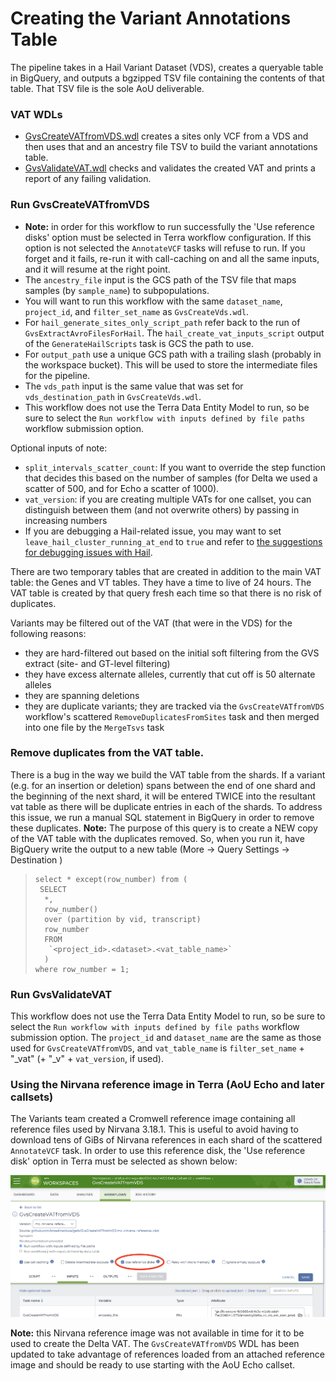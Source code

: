 # Creating the Variant Annotations Table

The pipeline takes in a Hail Variant Dataset (VDS), creates a queryable table in BigQuery, and outputs a bgzipped TSV file containing the contents of that table. That TSV file is the sole AoU deliverable.


### VAT WDLs

- [GvsCreateVATfromVDS.wdl](/scripts/variantstore/wdl/GvsCreateVATfromVDS.wdl) creates a sites only VCF from a VDS and then uses that and an ancestry file TSV to build the variant annotations table.
- [GvsValidateVAT.wdl](/scripts/variantstore/variant_annotations_table/GvsValidateVAT.wdl) checks and validates the created VAT and prints a report of any failing validation.

### Run GvsCreateVATfromVDS

- **Note:** in order for this workflow to run successfully the 'Use reference disks' option must be selected in Terra workflow
configuration. If this option is not selected the `AnnotateVCF` tasks will refuse to run. If you forget and it fails, re-run it with call-caching on and all the same inputs, and it will resume at the right point.
- The `ancestry_file` input is the GCS path of the TSV file that maps samples (by `sample_name`) to subpopulations.
- You will want to run this workflow with the same `dataset_name`, `project_id`, and `filter_set_name` as `GvsCreateVds.wdl`.
- For `hail_generate_sites_only_script_path` refer back to the run of `GvsExtractAvroFilesForHail`. The `hail_create_vat_inputs_script` output of the `GenerateHailScripts` task is GCS the path to use.
- For `output_path` use a unique GCS path with a trailing slash (probably in the workspace bucket). This will be used to store the intermediate files for the pipeline.
- The `vds_path` input is the same value that was set for `vds_destination_path` in `GvsCreateVds.wdl`.
- This workflow does not use the Terra Data Entity Model to run, so be sure to select the `Run workflow with inputs defined by file paths` workflow submission option.

Optional inputs of note:

- `split_intervals_scatter_count`: If you want to override the step function that decides this based on the number of samples (for Delta we used a scatter of 500, and for Echo a scatter of 1000).
- `vat_version`: if you are creating multiple VATs for one callset, you can distinguish between them (and not overwrite others) by passing in increasing numbers
- If you are debugging a Hail-related issue, you may want to set `leave_hail_cluster_running_at_end` to `true` and refer to [the suggestions for debugging issues with Hail](../docs/aou/HAIL_DEBUGGING.md). 

There are two temporary tables that are created in addition to the main VAT table: the Genes and VT tables. They have a time to live of 24 hours.  The VAT table is created by that query fresh each time so that there is no risk of duplicates.

Variants may be filtered out of the VAT (that were in the VDS) for the following reasons:

- they are hard-filtered out based on the initial soft filtering from the GVS extract (site- and GT-level filtering)
- they have excess alternate alleles, currently that cut off is 50 alternate alleles
- they are spanning deletions
- they are duplicate variants; they are tracked via the `GvsCreateVATfromVDS` workflow's scattered `RemoveDuplicatesFromSites` task and then merged into one file by the `MergeTsvs` task

### Remove duplicates from the VAT table.

There is a bug in the way we build the VAT table from the shards. If a variant (e.g. for an insertion or deletion) spans between the end of one shard and the beginning of the next shard, it will be entered TWICE into the resultant vat table as there will be duplicate entries in each of the shards. To address this issue, we run a manual SQL statement in BigQuery in order to remove these duplicates.
**Note:** The purpose of this query is to create a NEW copy of the VAT table with the duplicates removed. So, when you run it, have BigQuery write the output to a new table (More -> Query Settings -> Destination )

>     select * except(row_number) from (
>      SELECT
>       *,
>       row_number()
>       over (partition by vid, transcript)
>       row_number
>       FROM
>        `<project_id>.<dataset>.<vat_table_name>`    
>       )
>     where row_number = 1;

### Run GvsValidateVAT

This workflow does not use the Terra Data Entity Model to run, so be sure to select the `Run workflow with inputs defined by file paths` workflow submission option. The `project_id` and `dataset_name` are the same as those used for `GvsCreateVATfromVDS`, and `vat_table_name` is `filter_set_name` + "_vat" (+ "_v" + `vat_version`, if used).

### Using the Nirvana reference image in Terra (AoU Echo and later callsets)

The Variants team created a Cromwell reference image containing all reference files used by Nirvana 3.18.1. This is
useful to avoid having to download tens of GiBs of Nirvana references in each shard of the scattered `AnnotateVCF` task.
In order to use this reference disk, the 'Use reference disk' option in Terra must be selected as shown below:

![Terra Use reference disks](Reference%20Disk%20Terra%20Opt%20In.png)

**Note:** this Nirvana reference image was not available in time for it to be used to create the Delta VAT. The
`GvsCreateVATfromVDS` WDL has been updated to take advantage of references loaded from an attached
reference image and should be ready to use starting with the AoU Echo callset.
